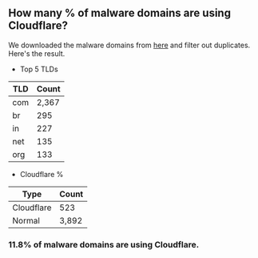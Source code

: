 ## How many % of malware domains are using Cloudflare?


We downloaded the malware domains from [here](https://urlhaus.abuse.ch) and filter out duplicates.
Here's the result.


[//]: # (start replacement)


- Top 5 TLDs

| TLD | Count |
| --- | --- |
| com | 2,367 |
| br | 295 |
| in | 227 |
| net | 135 |
| org | 133 |


- Cloudflare %

| Type | Count |
| --- | --- |
| Cloudflare | 523 |
| Normal | 3,892 |


### 11.8% of malware domains are using Cloudflare.